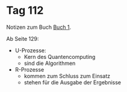 # Tag 112

Notizen zum Buch [Buch 1](../Buch1.md).

Ab Seite 129:
* U-Prozesse:
  - Kern des Quantencomputing
  - sind die Algorithmen
* R-Prozesse
  - kommen zum Schluss zum Einsatz
  - stehen für die Ausgabe der Ergebnisse
